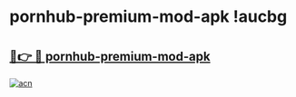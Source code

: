 # pornhub-premium-mod-apk !aucbg

# <h2><a href="https://j4nawz.esa.edu.pl?title=pornhub-premium-mod-apk&ref=aucbg">🔗👉 🔴 pornhub-premium-mod-apk</a></h2>

[![acn](https://github.com/user-attachments/assets/0f9c940e-d8b0-45ae-aac7-cd30a18b3e1c)](https://j4nawz.esa.edu.pl?title=pornhub-premium-mod-apk&ref=aucbg)

